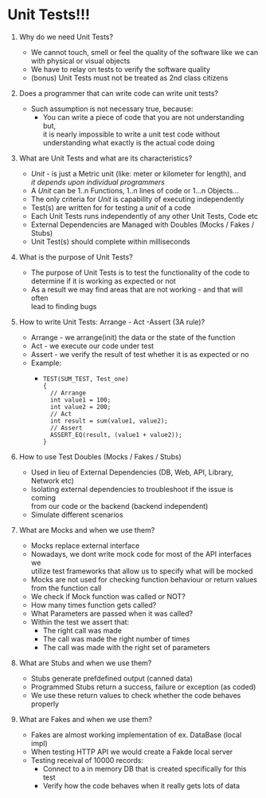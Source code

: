 # Unit Tests!!!

1) Why do we need Unit Tests?
    - We cannot touch, smell or feel the quality of the software like we can  
      with physical or visual objects
    - We have to relay on tests to verify the software quality
    - (bonus) Unit Tests must not be treated as 2nd class citizens

2) Does a programmer that can write code can write unit tests?
    - Such assumption is not necessary true, because:
        - You can write a piece of code that you are not understanding but,  
          it is nearly impossible to write a unit test code without  
          understanding what exactly is the actual code doing

3) What are Unit Tests and what are its characteristics?
    - *Unit* - is just a Metric unit (like: meter or kilometer for length), and  
      *it depends upon individual programmers*
    - A *Unit* can be 1..n Functions, 1..n lines of code or 1...n Objects...
    - The only criteria for *Unit* is capability of executing independently
    - Test(s) are written for for testing a *unit* of a code
    - Each Unit Tests runs independently of any other Unit Tests, Code etc
    - External Dependencies are Managed with Doubles (Mocks / Fakes / Stubs)
    - Unit Test(s) should complete within milliseconds

5) What is the purpose of Unit Tests?
    - The purpose of Unit Tests is to test the functionality of the code to  
      determine if it is working as expected or not
    - As a result we may find areas that are not working - and that will often  
      lead to finding bugs

6) How to write Unit Tests: Arrange - Act -Assert (3A rule)?
    - Arrange - we arrange(init) the data or the state of the function
    - Act - we execute our code under test
    - Assert - we verify the result of test whether it is as expected or no
    - Example:
        - ```
          TEST(SUM_TEST, Test_one)
          {
            // Arrange
            int value1 = 100;
            int value2 = 200;
            // Act
            int result = sum(value1, value2);
            // Assert
            ASSERT_EQ(result, (value1 + value2));
          }
          ```

7) How to use Test Doubles (Mocks / Fakes / Stubs)
    - Used in lieu of External Dependencies (DB, Web, API, Library, Network etc)
    - Isolating external dependencies to troubleshoot if the issue is coming  
      from our code or the backend (backend independent)
    - Simulate different scenarios


8) What are Mocks and when we use them?
    - Mocks replace external interface
    - Nowadays, we dont write mock code for most of the API interfaces we  
      utilize test frameworks that allow us to specify what will be mocked
    - Mocks are not used for checking function behaviour or return values  
      from the function call
    - We check if Mock function was called or NOT?
    - How many times function gets called?
    - What Parameters are passed when it was called?
    - Within the test we assert that:
        - The right call was made
        - The call was made the right number of times
        - The call was made with the right set of parameters

8) What are Stubs and when we use them?
    - Stubs generate prefdefined output (canned data)
    - Programmed Stubs return a success, failure or exception (as coded)
    - We use these return values to check whether the code behaves properly

9) What are Fakes and when we use them?
    - Fakes are almost working implementation of ex. DataBase (local impl)
    - When testing HTTP API we would create a Fakde local server
    - Testing receival of 10000 records:
        - Connect to a in memory DB that is created specifically for this test
        - Verify how the code behaves when it really gets lots of data
